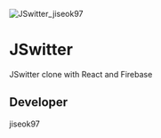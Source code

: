 ![JSwitter_jiseok97](https://user-images.githubusercontent.com/64394744/108653451-cf6b4000-7509-11eb-9f53-7804230feea0.png)

# JSwitter

JSwitter clone with React and Firebase

## Developer

jiseok97
